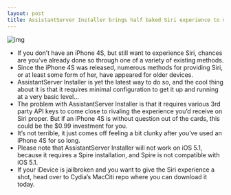 ```yaml
---
layout: post
title: AssistantServer Installer brings half baked Siri experience to older iOS devices
---
```

![img](http://media.idownloadblog.com/wp-content/uploads/2012/04/AssistantServer-Installer_1.jpg)
* If you don’t have an iPhone 4S, but still want to experience Siri, chances are you’ve already done so through one of a variety of existing methods.
* Since the iPhone 4S was released, numerous methods for providing Siri, or at least some form of her, have appeared for older devices.
* AssistantServer Installer is yet the latest way to do so, and the cool thing about it is that it requires minimal configuration to get it up and running at a very basic level…
* The problem with AssistantServer Installer is that it requires various 3rd party API keys to come close to rivaling the experience you’d receive on Siri proper. But if an iPhone 4S is without question out of the cards, this could be the $0.99 investment for you.
* It’s not terrible, it just comes off feeling a bit clunky after you’ve used an iPhone 4S for so long.
* Please note that AssistantServer Installer will not work on iOS 5.1, because it requires a Spire installation, and Spire is not compatible with iOS 5.1.
* If your iDevice is jailbroken and you want to give the Siri experience a shot, head over to Cydia’s MacCiti repo where you can download it today.

